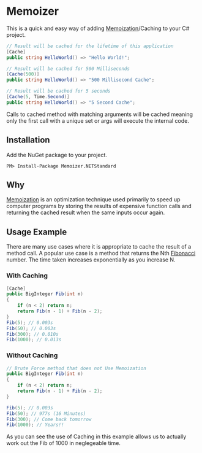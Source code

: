 # Memoizer

This is a quick and easy way of adding [Memoization](https://en.wikipedia.org/wiki/Memoization)/Caching to your C# project.

```csharp
// Result will be cached for the lifetime of this application
[Cache]
public string HelloWorld() => "Hello World!";

// Result will be cached for 500 Milliseconds
[Cache(500)]
public string HelloWorld() => "500 Millisecond Cache";

// Result will be cached for 5 seconds
[Cache(5, Time.Second)]
public string HelloWorld() => "5 Second Cache";

```

Calls to cached method with matching arguments will be cached meaning only the first call with a unique set or args will execute the internal code.

## Installation

Add the NuGet package to your project.

```
PM> Install-Package Memoizer.NETStandard
```


## Why

[Memoization](https://en.wikipedia.org/wiki/Memoization) is an optimization technique used primarily to speed up computer programs by storing the results of expensive function calls and returning the cached result when the same inputs occur again.

## Usage Example

There are many use cases where it is appropriate to cache the result of a method call.  A popular use case is a method that returns the Nth [Fibonacci](https://en.wikipedia.org/wiki/Fibonacci) number.  The time taken increases exponentially as you increase N.

### With Caching
```csharp
[Cache]
public BigInteger Fib(int n)
{
    if (n < 2) return n;
    return Fib(n - 1) + Fib(n - 2);
}
Fib(5); // 0.003s
Fib(50); // 0.003s
Fib(300); // 0.010s
Fib(1000); // 0.013s
```

### Without Caching
```csharp
// Brute Force method that does not Use Memoization
public BigInteger Fib(int n)
{
    if (n < 2) return n;
    return Fib(n - 1) + Fib(n - 2);
}

Fib(5); // 0.003s
Fib(50); // 977s (16 Minutes)
Fib(300); // Come back tomorrow
Fib(1000); // Years!!

```

As you can see the use of Caching in this example allows us to actually work out the Fib of 1000 in neglegeable time.
